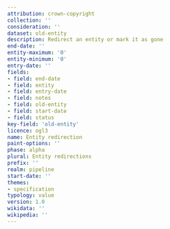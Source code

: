 ```yaml
---
attribution: crown-copyright
collection: ''
consideration: ''
dataset: old-entity
description: Redirect an entity or mark it as gone
end-date: ''
entity-maximum: '0'
entity-minimum: '0'
entry-date: ''
fields:
- field: end-date
- field: entity
- field: entry-date
- field: notes
- field: old-entity
- field: start-date
- field: status
key-field: 'old-entity'
licence: ogl3
name: Entity redirection
paint-options: ''
phase: alpha
plural: Entity redirections
prefix: ''
realm: pipeline
start-date: ''
themes:
- specification
typology: value
version: 1.0
wikidata: ''
wikipedia: ''
---
```

